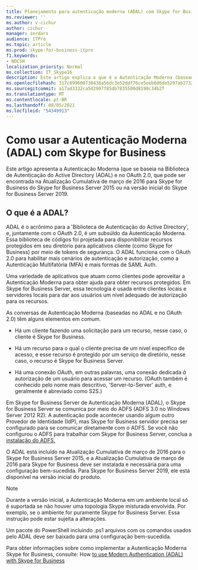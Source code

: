 ```yaml
---
title: Planejamento para autenticação moderna (ADAL) com Skype for Business
ms.reviewer: ''
ms.author: v-cichur
author: cichur
manager: serdars
audience: ITPro
ms.topic: article
ms.prod: skype-for-business-itpro
f1.keywords:
- NOCSH
localization_priority: Normal
ms.collection: IT_Skype16
description: Este artigo explica o que é a Autenticação Moderna (baseada na Biblioteca de Autenticação do Active Directory (ADAL) e OAuth 2.0.
ms.openlocfilehash: 317c899600730438a56dc3e52ddf76ce5eeb6d6da5297ab2732166ceb9880074
ms.sourcegitcommit: a17ad3332ca5d2997f85db7835500d8190c34b2f
ms.translationtype: MT
ms.contentlocale: pt-BR
ms.lasthandoff: 08/05/2021
ms.locfileid: "54349913"
---
```

# <a name="how-to-use-modern-authentication-adal-with-skype-for-business"></a>Como usar a Autenticação Moderna (ADAL) com Skype for Business
 
Este artigo apresenta a Autenticação Moderna (que se baseia na Biblioteca de Autenticação do Active Directory (ADAL) e no OAuth 2.0, que pode ser encontrada na Atualização Cumulativa de março de 2016 para Skype for Business do Skype for Business Server 2015 ou na versão inicial do Skype for Business Server 2019.
  
## <a name="what-is-adal"></a>O que é a ADAL?

ADAL é o acrônimo para a 'Biblioteca de Autenticação do Active Directory', e, juntamente com o OAuth 2.0, é um subsúldo da Autenticação Moderna. Essa biblioteca de códigos foi projetada para disponibilizar recursos protegidos em seu diretório para aplicativos cliente (como Skype for Business) por meio de tokens de segurança. O ADAL funciona com o OAuth 2.0 para habilitar mais cenários de autenticação e autorização, como a Autenticação Multifatória (MFA) e mais formas de SAML Auth.
  
Uma variedade de aplicativos que atuam como clientes pode aproveitar a Autenticação Moderna para obter ajuda para obter recursos protegidos. Em Skype for Business Server, essa tecnologia é usada entre clientes locais e servidores locais para dar aos usuários um nível adequado de autorização para os recursos.
  
As conversas de Autenticação Moderna (baseadas no ADAL e no OAuth 2.0) têm alguns elementos em comum.
  
- Há um cliente fazendo uma solicitação para um recurso, nesse caso, o cliente é Skype for Business.
    
- Há um recurso para o qual o cliente precisa de um nível específico de acesso, e esse recurso é protegido por um serviço de diretório, nesse caso, o recurso é Skype for Business Server.
    
- Há uma conexão OAuth, em outras palavras, uma conexão dedicada  *à*  autorização de um usuário para acessar um recurso. (OAuth também é conhecido pelo nome mais descritivo, 'Server-to-Server' auth, e geralmente é abreviado como S2S.)
    
Em Skype for Business Server de Autenticação Moderna (ADAL), o Skype for Business Server se comunica por meio do ADFS (ADFS 3.0 no Windows Server 2012 R2). A autenticação pode acontecer usando algum outro Provedor de Identidade (IdP), mas Skype for Business servidor precisa ser configurado para se comunicar diretamente com o ADFS. Se você não configurou o ADFS para trabalhar com Skype for Business Server, conclua a [instalação do ADFS.](/previous-versions/windows/it-pro/windows-server-2008-R2-and-2008/dd727938(v=ws.10))
  
O ADAL está incluído na Atualização Cumulativa de março de 2016 para o Skype for Business Server 2015,  e a Atualização Cumulativa de março de 2016 para Skype for Business deve ser instalada e necessária para uma configuração bem-sucedida. Para Skype for Business Server 2019, ele está disponível na versão inicial do produto.
  
> [!NOTE]
> Durante a versão inicial, a Autenticação Moderna em um ambiente local só é suportada se não houver uma topologia Skype misturada envolvida. Por exemplo, se o ambiente for puramente Skype for Business Server. Essa instrução pode estar sujeita a alterações. 
  
Um pacote do PowerShell incluindo .ps1 arquivos com os comandos usados pelo ADAL deve ser baixado para uma configuração bem-sucedida.

Para obter informações sobre como implementar a Autenticação Moderna Skype for Business, consulte: How [to use Modern Authentication (ADAL) with Skype for Business](/microsoft-365/enterprise/hybrid-modern-auth-overview)
